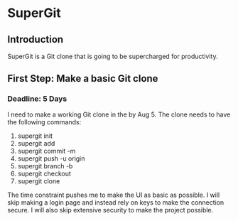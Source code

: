 # SuperGit

## Introduction
SuperGit is a Git clone that is going to be supercharged for productivity. 

## First Step: Make a basic Git clone
### Deadline: 5 Days
I need to make a working Git clone in the by Aug 5. The clone needs to have the following commands:
1. supergit init
2. supergit add <FILENAME>
3. supergit commit -m <COMMIT MESSAGE>
4. supergit push -u origin <BRANCH NAME>
5. supergit branch -b <BRANCH NAME>
6. supergit checkout <BRANCH NAME>
7. supergit clone <REPO URL>

The time constraint pushes me to make the UI as basic as possible. I will skip making a login page and instead rely on keys to make the connection secure. I will also skip extensive security to make the project possible.